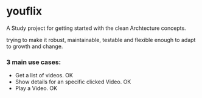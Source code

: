 # youflix
A Study project for getting started with the clean Archtecture concepts.

trying to make it robust, maintainable, testable and flexible enough to adapt to growth and change.


### 3 main use cases:

- Get a list of videos. OK
- Show details for an specific clicked Video. OK
- Play a Video. OK
